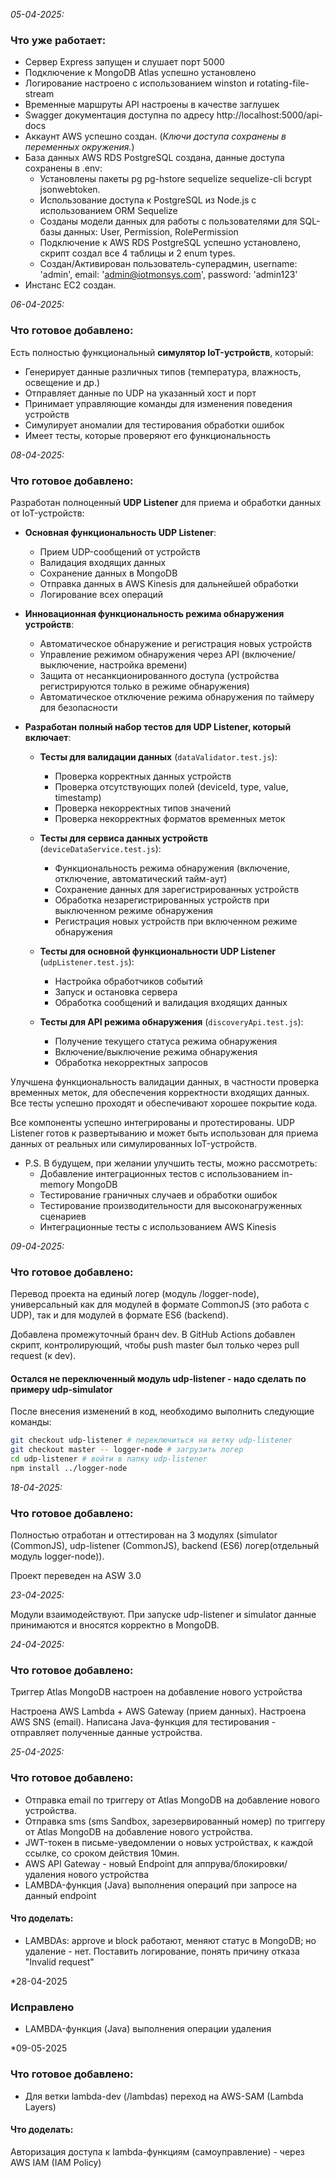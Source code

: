 *05-04-2025:*
### Что уже работает:

* Сервер Express запущен и слушает порт 5000
* Подключение к MongoDB Atlas успешно установлено
* Логирование настроено с использованием winston и rotating-file-stream
* Временные маршруты API настроены в качестве заглушек
* Swagger документация доступна по адресу http://localhost:5000/api-docs
* Аккаунт AWS успешно создан. (*Ключи доступа сохранены в переменных окружения.*)
* База данных AWS RDS PostgreSQL создана, данные доступа сохранены в .env:
   * Установлены пакеты pg pg-hstore sequelize sequelize-cli bcrypt jsonwebtoken.
   * Использование доступа к PostgreSQL из Node.js с использованием ORM Sequelize
   * Созданы модели данных для работы с пользователями для SQL-базы данных: User, Permission, RolePermission
   * Подключение к AWS RDS PostgreSQL успешно установлено, скрипт создал все 4 таблицы и 2 enum types.
   * Создан/Активирован пользователь-суперадмин, username: 'admin', email: 'admin@iotmonsys.com', password: 'admin123'
* Инстанс EC2 создан. 

*06-04-2025:*
### Что готовое добавлено:
Есть полностью функциональный **симулятор IoT-устройств**, который:
* Генерирует данные различных типов (температура, влажность, освещение и др.)
* Отправляет данные по UDP на указанный хост и порт
* Принимает управляющие команды для изменения поведения устройств
* Симулирует аномалии для тестирования обработки ошибок
* Имеет тесты, которые проверяют его функциональность

*08-04-2025:*
### Что готовое добавлено:
Разработан полноценный **UDP Listener** для приема и обработки данных от IoT-устройств:

* **Основная функциональность UDP Listener**:
  * Прием UDP-сообщений от устройств
  * Валидация входящих данных
  * Сохранение данных в MongoDB
  * Отправка данных в AWS Kinesis для дальнейшей обработки
  * Логирование всех операций

* **Инновационная функциональность режима обнаружения устройств**:
  * Автоматическое обнаружение и регистрация новых устройств
  * Управление режимом обнаружения через API (включение/выключение, настройка времени)
  * Защита от несанкционированного доступа (устройства регистрируются только в режиме обнаружения)
  * Автоматическое отключение режима обнаружения по таймеру для безопасности

* **Разработан полный набор тестов для **UDP Listener**, который включает**:

  * **Тесты для валидации данных** (`dataValidator.test.js`):
    * Проверка корректных данных устройств
    * Проверка отсутствующих полей (deviceId, type, value, timestamp)
    * Проверка некорректных типов значений
    * Проверка некорректных форматов временных меток

  * **Тесты для сервиса данных устройств** (`deviceDataService.test.js`):
    * Функциональность режима обнаружения (включение, отключение, автоматический тайм-аут)
    * Сохранение данных для зарегистрированных устройств
    * Обработка незарегистрированных устройств при выключенном режиме обнаружения
    * Регистрация новых устройств при включенном режиме обнаружения

  * **Тесты для основной функциональности UDP Listener** (`udpListener.test.js`):
    * Настройка обработчиков событий
    * Запуск и остановка сервера
    * Обработка сообщений и валидация входящих данных

  * **Тесты для API режима обнаружения** (`discoveryApi.test.js`):
    * Получение текущего статуса режима обнаружения
    * Включение/выключение режима обнаружения
    * Обработка некорректных запросов

Улучшена функциональность валидации данных, в частности проверка временных меток, для обеспечения корректности входящих данных. Все тесты успешно проходят и обеспечивают хорошее покрытие кода.

Все компоненты успешно интегрированы и протестированы. UDP Listener готов к развертыванию и может быть использован для приема данных от реальных или симулированных IoT-устройств.

* P.S. В будущем, при желании улучшить тесты, можно рассмотреть:
  * Добавление интеграционных тестов с использованием in-memory MongoDB
  * Тестирование граничных случаев и обработки ошибок
  * Тестирование производительности для высоконагруженных сценариев
  * Интеграционные тесты с использованием AWS Kinesis

*09-04-2025:*
### Что готовое добавлено:
Перевод проекта на единый логер (модуль /logger-node), универсальный как для модулей в формате CommonJS (это работа с UDP), так и для модулей в формате ES6 (backend).

Добавлена промежуточный бранч dev. В GitHub Actions добавлен скрипт, контролирующий, чтобы push master был только через pull request (к dev).

#### Остался не переключенный модуль udp-listener - надо сделать по примеру udp-simulator

После внесения изменений в код, необходимо выполнить следующие команды:
```bash
git checkout udp-listener # переключиться на ветку udp-listener
git checkout master -- logger-node # загрузить логер
cd udp-listener # войти в папку udp-listener
npm install ../logger-node
```

*18-04-2025:*
### Что готовое добавлено:
Полностью отработан и оттестирован на 3 модулях (simulator (CommonJS), udp-listener (CommonJS), backend (ES6) логер(отдельный модуль logger-node)).

Проект переведен на ASW 3.0

*23-04-2025:*

Модули взаимодействуют.
При запуске udp-listener и simulator данные принимаются и вносятся корректно в MongoDB.

*24-04-2025:*
### Что готовое добавлено:
Триггер Atlas MongoDB настроен на добавление нового устройства

Настроена AWS Lambda + AWS Gateway (прием данных). Настроена AWS SNS (email). Написана Java-функция для тестирования - отправляет полученные данные устройства.

*25-04-2025:*
### Что готовое добавлено:
* Отправка email по триггеру от Atlas MongoDB на добавление нового устройства.
* Отправка sms (sms Sandbox, зарезервированный номер) по триггеру от Atlas MongoDB на добавление нового устройства.
* JWT-токен в письме-уведомлении о новых устройствах, к каждой ссылке, со сроком действия 10мин.
* AWS API Gateway - новый Endpoint для аппрува/блокировки/удаления нового устройства
* LAMBDA-функция (Java) выполнения операций при запросе на данный endpoint
#### Что доделать:
* LAMBDAs: approve и block работают, меняют статус в MongoDB; но удаление - нет. Поставить логирование, понять причину отказа "Invalid request"

*28-04-2025
### Исправлено
* LAMBDA-функция (Java) выполнения операции удаления

*09-05-2025
### Что готовое добавлено:
* Для ветки lambda-dev (/lambdas) переход на AWS-SAM (Lambda Layers)

#### Что доделать:
Авторизация доступа к lambda-функциям (самоуправление) - через AWS IAM (IAM Policy)


